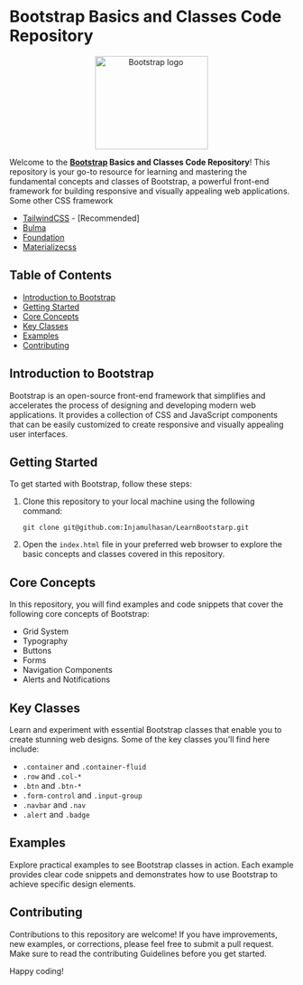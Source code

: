 # Bootstrap Basics and Classes Code Repository

<p align="center">
  <a href="https://getbootstrap.com/">
    <img src="https://getbootstrap.com/docs/5.3/assets/brand/bootstrap-logo-shadow.png" alt="Bootstrap logo" width="200" height="165">
  </a>
</p>

Welcome to the **[Bootstrap](https://getbootstrap.com/) Basics and Classes Code Repository**! This repository is your go-to resource for learning and mastering the fundamental concepts and classes of Bootstrap, a powerful front-end framework for building responsive and visually appealing web applications.<br>
Some other CSS framework

- [TailwindCSS](https://tailwindcss.com/) - [Recommended]
- [Bulma](https://bulma.io/)
- [Foundation](https://get.foundation/index.html)
- [Materializecss](https://materializecss.com/)

## Table of Contents

- [Introduction to Bootstrap](#introduction-to-bootstrap)
- [Getting Started](#getting-started)
- [Core Concepts](#core-concepts)
- [Key Classes](#key-classes)
- [Examples](#examples)
- [Contributing](#contributing)

## Introduction to Bootstrap

Bootstrap is an open-source front-end framework that simplifies and accelerates the process of designing and developing modern web applications. It provides a collection of CSS and JavaScript components that can be easily customized to create responsive and visually appealing user interfaces.

## Getting Started

To get started with Bootstrap, follow these steps:

1. Clone this repository to your local machine using the following command:
   ```
   git clone git@github.com:Injamulhasan/LearnBootstarp.git
   ```
2. Open the `index.html` file in your preferred web browser to explore the basic concepts and classes covered in this repository.

## Core Concepts

In this repository, you will find examples and code snippets that cover the following core concepts of Bootstrap:

- Grid System
- Typography
- Buttons
- Forms
- Navigation Components
- Alerts and Notifications

## Key Classes

Learn and experiment with essential Bootstrap classes that enable you to create stunning web designs. Some of the key classes you'll find here include:

- `.container` and `.container-fluid`
- `.row` and `.col-*`
- `.btn` and `.btn-*`
- `.form-control` and `.input-group`
- `.navbar` and `.nav`
- `.alert` and `.badge`

## Examples

Explore practical examples to see Bootstrap classes in action. Each example provides clear code snippets and demonstrates how to use Bootstrap to achieve specific design elements.

## Contributing

Contributions to this repository are welcome! If you have improvements, new examples, or corrections, please feel free to submit a pull request. Make sure to read the contributing Guidelines before you get started.

Happy coding!
